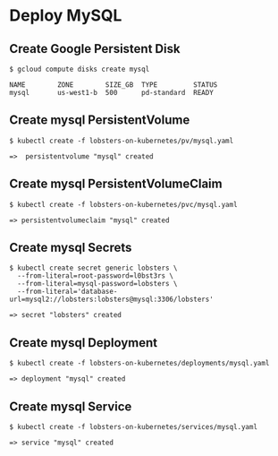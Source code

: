 # Deploy MySQL


## Create Google Persistent Disk

```
$ gcloud compute disks create mysql

NAME        ZONE        SIZE_GB  TYPE         STATUS
mysql       us-west1-b  500      pd-standard  READY
```

## Create mysql PersistentVolume

```
$ kubectl create -f lobsters-on-kubernetes/pv/mysql.yaml

=>  persistentvolume "mysql" created
```

## Create mysql PersistentVolumeClaim

```
$ kubectl create -f lobsters-on-kubernetes/pvc/mysql.yaml 

=> persistentvolumeclaim "mysql" created
```

## Create mysql Secrets

```
$ kubectl create secret generic lobsters \
  --from-literal=root-password=l0bst3rs \
  --from-literal=mysql-password=lobsters \
  --from-literal='database-url=mysql2://lobsters:lobsters@mysql:3306/lobsters'

=> secret "lobsters" created
```

## Create mysql Deployment

```
$ kubectl create -f lobsters-on-kubernetes/deployments/mysql.yaml 

=> deployment "mysql" created
```

## Create mysql Service

```
$ kubectl create -f lobsters-on-kubernetes/services/mysql.yaml

=> service "mysql" created
```

